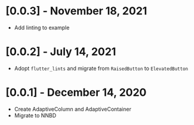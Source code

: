 # [0.0.3] - November 18, 2021

- Add linting to example

# [0.0.2] - July 14, 2021

- Adopt `flutter_lints` and migrate from `RaisedButton` to `ElevatedButton`

# [0.0.1] - December 14, 2020

- Create AdaptiveColumn and AdaptiveContainer
- Migrate to NNBD
